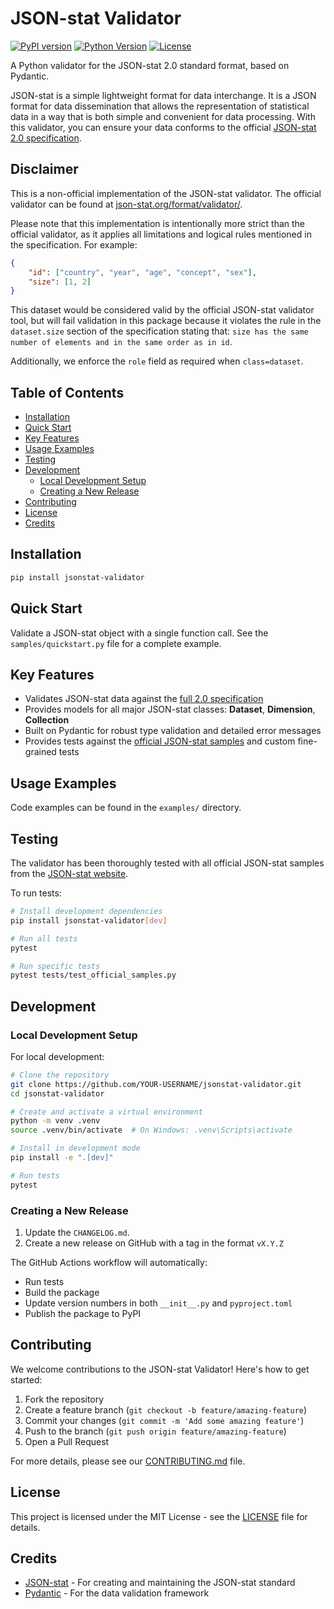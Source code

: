 # JSON-stat Validator

[![PyPI version](https://img.shields.io/pypi/v/jsonstat-validator.svg)](https://pypi.org/project/jsonstat-validator/)
[![Python Version](https://img.shields.io/pypi/pyversions/jsonstat-validator.svg)](https://pypi.org/project/jsonstat-validator/)
[![License](https://img.shields.io/github/license/ahmed-hassan19/jsonstat-validator.svg)](https://github.com/ahmed-hassan19/jsonstat-validator/blob/main/LICENSE)

A Python validator for the JSON-stat 2.0 standard format, based on Pydantic.

JSON-stat is a simple lightweight format for data interchange. It is a JSON format for data dissemination that allows the representation of statistical data in a way that is both simple and convenient for data processing. With this validator, you can ensure your data conforms to the official [JSON-stat 2.0 specification](https://json-stat.org/full/).

## Disclaimer

This is a non-official implementation of the JSON-stat validator. The official validator can be found at [json-stat.org/format/validator/](https://json-stat.org/format/validator/).

Please note that this implementation is intentionally more strict than the official validator, as it applies all limitations and logical rules mentioned in the specification. For example:

```json
{
    "id": ["country", "year", "age", "concept", "sex"],
    "size": [1, 2]
}
```

This dataset would be considered valid by the official JSON-stat validator tool, but will fail validation in this package because it violates the rule in the `dataset.size` section of the specification stating that: `size has the same number of elements and in the same order as in id`.

Additionally, we enforce the `role` field as required when `class=dataset`.

## Table of Contents

- [Installation](#installation)
- [Quick Start](#quick-start)
- [Key Features](#key-features)
- [Usage Examples](#usage-examples)
- [Testing](#testing)
- [Development](#development)
  - [Local Development Setup](#local-development-setup)
  - [Creating a New Release](#creating-a-new-release)
- [Contributing](#contributing)
- [License](#license)
- [Credits](#credits)

## Installation

```bash
pip install jsonstat-validator
```

## Quick Start

Validate a JSON-stat object with a single function call. See the `samples/quickstart.py` file for a complete example.

## Key Features

- Validates JSON-stat data against the [full 2.0 specification](https://json-stat.org/full)
- Provides models for all major JSON-stat classes: **Dataset**, **Dimension**, **Collection**
- Built on Pydantic for robust type validation and detailed error messages
- Provides tests against the [official JSON-stat samples](https://json-stat.org/samples/collection.json) and custom fine-grained tests

## Usage Examples

Code examples can be found in the `examples/` directory.

## Testing

The validator has been thoroughly tested with all official JSON-stat samples from the [JSON-stat website](https://json-stat.org/samples/).

To run tests:

```bash
# Install development dependencies
pip install jsonstat-validator[dev]

# Run all tests
pytest

# Run specific tests
pytest tests/test_official_samples.py
```

## Development

### Local Development Setup

For local development:

```bash
# Clone the repository
git clone https://github.com/YOUR-USERNAME/jsonstat-validator.git
cd jsonstat-validator

# Create and activate a virtual environment
python -m venv .venv
source .venv/bin/activate  # On Windows: .venv\Scripts\activate

# Install in development mode
pip install -e ".[dev]"

# Run tests
pytest
```

### Creating a New Release

1. Update the `CHANGELOG.md`.
2. Create a new release on GitHub with a tag in the format `vX.Y.Z`

The GitHub Actions workflow will automatically:

- Run tests
- Build the package
- Update version numbers in both `__init__.py` and `pyproject.toml`
- Publish the package to PyPI

## Contributing

We welcome contributions to the JSON-stat Validator! Here's how to get started:

1. Fork the repository
2. Create a feature branch (`git checkout -b feature/amazing-feature`)
3. Commit your changes (`git commit -m 'Add some amazing feature'`)
4. Push to the branch (`git push origin feature/amazing-feature`)
5. Open a Pull Request

For more details, please see our [CONTRIBUTING.md](.github/CONTRIBUTING.md) file.

## License

This project is licensed under the MIT License - see the [LICENSE](LICENSE) file for details.

## Credits

- [JSON-stat](https://json-stat.org/) - For creating and maintaining the JSON-stat standard
- [Pydantic](https://pydantic-docs.helpmanual.io/) - For the data validation framework
